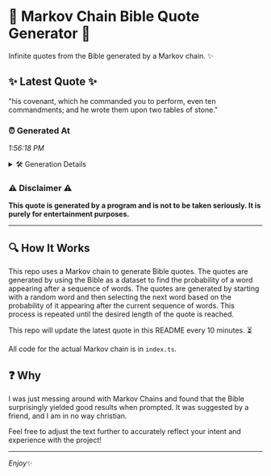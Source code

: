 # 📖 Markov Chain Bible Quote Generator 📖

Infinite quotes from the Bible generated by a Markov chain. ✨

## ✨ Latest Quote ✨
"his covenant, which he commanded you to perform, even ten commandments; and he wrote them upon two tables of stone."

### ⏰ Generated At
*1:56:18 PM*

<details>
    <summary>🛠️ Generation Details</summary>
    <p>
        <strong>🌱 Seed:</strong> his<br>
        <strong>🔄 Iterations:</strong> 19<br>
        <strong>📜 Context History:</strong><br>[ his ]: covenant,<br>[ his, covenant, ]: which<br>[ his, covenant,, which ]: he<br>[ his, covenant,, which, he ]: commanded<br>[ his, covenant,, which, he, commanded ]: you<br>[ his, covenant,, which, he, commanded, you ]: to<br>[ covenant,, which, he, commanded, you, to ]: perform,<br>[ which, he, commanded, you, to, perform, ]: even<br>[ he, commanded, you, to, perform,, even ]: ten<br>[ commanded, you, to, perform,, even, ten ]: commandments;<br>[ you, to, perform,, even, ten, commandments; ]: and<br>[ to, perform,, even, ten, commandments;, and ]: he<br>[ perform,, even, ten, commandments;, and, he ]: wrote<br>[ even, ten, commandments;, and, he, wrote ]: them<br>[ ten, commandments;, and, he, wrote, them ]: upon<br>[ commandments;, and, he, wrote, them, upon ]: two<br>[ and, he, wrote, them, upon, two ]: tables<br>[ he, wrote, them, upon, two, tables ]: of<br>[ wrote, them, upon, two, tables, of ]: stone.<br>
    </p>
</details>

### ⚠️ Disclaimer ⚠️
**This quote is generated by a program and is not to be taken seriously. It is purely for entertainment purposes.**

---

## 🔍 How It Works

This repo uses a Markov chain to generate Bible quotes. The quotes are generated by using the Bible as a dataset to find the probability of a word appearing after a sequence of words. The quotes are generated by starting with a random word and then selecting the next word based on the probability of it appearing after the current sequence of words. This process is repeated until the desired length of the quote is reached.

This repo will update the latest quote in this README every 10 minutes. ⏳

All code for the actual Markov chain is in `index.ts`.

## ❓ Why

I was just messing around with Markov Chains and found that the Bible surprisingly yielded good results when prompted. 
It was suggested by a friend, and I am in no way christian.

Feel free to adjust the text further to accurately reflect your intent and experience with the project!

---

*Enjoy*✨
